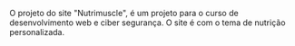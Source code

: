 O projeto do site "Nutrimuscle", é um projeto para o curso de desenvolvimento web e ciber segurança. O site é com o tema de nutrição personalizada. 
